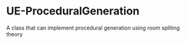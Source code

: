 # UE-ProceduralGeneration
 A class that can implement procedural generation using room spliting theory

